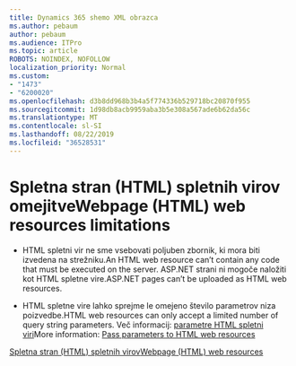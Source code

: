 ```yaml
---
title: Dynamics 365 shemo XML obrazca
ms.author: pebaum
author: pebaum
ms.audience: ITPro
ms.topic: article
ROBOTS: NOINDEX, NOFOLLOW
localization_priority: Normal
ms.custom:
- "1473"
- "6200020"
ms.openlocfilehash: d3b8dd968b3b4a5f774336b529718bc20870f955
ms.sourcegitcommit: 1d98db8acb9959aba3b5e308a567ade6b62da56c
ms.translationtype: MT
ms.contentlocale: sl-SI
ms.lasthandoff: 08/22/2019
ms.locfileid: "36528531"
---
```

# <a name="webpage-html-web-resources-limitations"></a><span data-ttu-id="777cb-102">Spletna stran (HTML) spletnih virov omejitve</span><span class="sxs-lookup"><span data-stu-id="777cb-102">Webpage (HTML) web resources limitations</span></span>

* <span data-ttu-id="777cb-103">HTML spletni vir ne sme vsebovati poljuben zbornik, ki mora biti izvedena na strežniku.</span><span class="sxs-lookup"><span data-stu-id="777cb-103">An HTML web resource can’t contain any code that must be executed on the server.</span></span> <span data-ttu-id="777cb-104">ASP.NET strani ni mogoče naložiti kot HTML spletne vire.</span><span class="sxs-lookup"><span data-stu-id="777cb-104">ASP.NET pages can’t be uploaded as HTML web resources.</span></span>

* <span data-ttu-id="777cb-105">HTML spletne vire lahko sprejme le omejeno število parametrov niza poizvedbe.</span><span class="sxs-lookup"><span data-stu-id="777cb-105">HTML web resources can only accept a limited number of query string parameters.</span></span> <span data-ttu-id="777cb-106">Več informacij: [parametre HTML spletni viri](https://docs.microsoft.com/dynamics365/customer-engagement/developer/webpage-html-web-resources#BKMK_PassingParametersToWebResources)</span><span class="sxs-lookup"><span data-stu-id="777cb-106">More information: [Pass parameters to HTML web resources](https://docs.microsoft.com/dynamics365/customer-engagement/developer/webpage-html-web-resources#BKMK_PassingParametersToWebResources)</span></span>

[<span data-ttu-id="777cb-107">Spletna stran (HTML) spletnih virov</span><span class="sxs-lookup"><span data-stu-id="777cb-107">Webpage (HTML) web resources</span></span>](https://docs.microsoft.com/dynamics365/customer-engagement/developer/webpage-html-web-resources)
